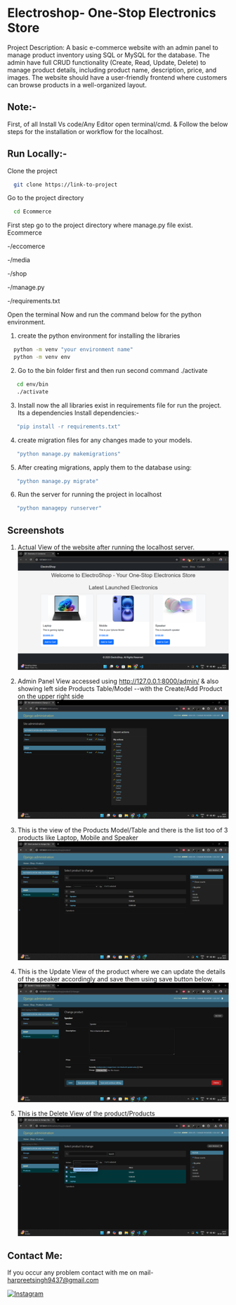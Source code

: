 
# Electroshop- One-Stop Electronics Store

Project Description: A basic e-commerce website with an admin panel to manage product inventory using SQL or MySQL for the database. The admin have full CRUD functionality (Create, Read, Update, Delete) to manage product details, including product name, description, price, and images. The website should have a user-friendly frontend where customers can browse products in a well-organized layout.

## Note:-

First, of all Install Vs code/Any Editor open terminal/cmd. & Follow the below steps for the installation or workflow for the localhost.


## Run Locally:-
Clone the project

```bash
  git clone https://link-to-project
```

Go to the project directory

```bash
  cd Ecommerce
```

First step go to the project directory where manage.py file exist.
Ecommerce

  -/eccomerce
  
  -/media
  
  -/shop

  -/manage.py

  -/requirements.txt

Open the terminal Now and run the command below for the python environment.

1. create the python environment for installing the libraries
```bash
  python -m venv "your environment name"
  python -m venv env
```

2. Go to the bin folder first and then run second command ./activate 
```bash
   cd env/bin
   ./activate
``` 
3. Install now the all libraries exist in requirements file for run the project. Its a dependencies
Install dependencies:-
```bash
   "pip install -r requirements.txt"
``` 
4.  create migration files for any changes made to your models.
```bash
   "python manage.py makemigrations"
``` 
5. After creating migrations, apply them to the database using:
```bash
   "python manage.py migrate"
``` 
6. Run the server for running the project in localhost
```bash
   "python managepy runserver"
``` 

## Screenshots 

1. Actual View of the website after running the localhost server.
![Screenshot](Screenshots/Screenshot%20(140).png)

2. Admin Panel View accessed using http://127.0.0.1:8000/admin/ & also showing left side Products Table/Model
   --with the Create/Add Product on the upper right side
![Screenshot](Screenshots/Screenshot%20(141).png)

3. This is the view of the Products Model/Table and there is the list too of 3 products like Laptop, Mobile and Speaker
![Screenshot](Screenshots/Screenshot%20(142).png)

4. This is the Update View of the product where we can update the details of the speaker accordingly and save them using save button below.
![Screenshot](Screenshots/Screenshot%20(144).png)

5. This is the Delete View of the product/Products
![Screenshot](Screenshots/Screenshot%20(143).png)

## Contact Me:
If you occur any problem contact with me on mail- harpreetsingh9437@gmail.com 

[![Instagram](https://img.shields.io/badge/Instagram-s4smarty-%23E4405F?style=for-the-badge&logo=instagram&logoColor=white)](https://www.instagram.com/s4smarty/)

   

